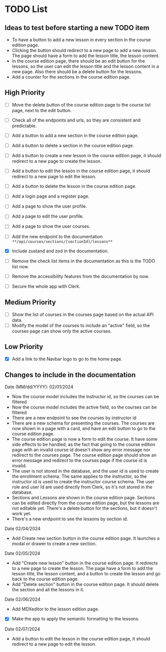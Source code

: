 # TODO List

## Ideas to test before starting a new TODO item

- To have a button to add a new lesson in every section in the course edition
  page.
- Clicking the button should redirect to a new page to add a new lesson. The
  page should have a form to add the lesson title, the lesson content.
- In the course edition page, there should be an edit button for the lessons, so
  the user can edit the lesson title and the lesson content in a new page. Also
  there should be a delete button for the lessons.
- Add a counter for the sections in the course edition page.

## High Priority

- [ ] Move the delete button of the course edition page to the course list page,
      next to the edit button.
- [ ] Check all of the endpoints and urls, so they are consistent and
      predictable.
- [ ] Add a button to add a new section in the course edition page.
- [ ] Add a button to delete a section in the course edition page.
- [ ] Add a button to create a new lesson in the course edition page, it should
      redirect to a new page to create the lesson.
- [ ] Add a button to edit the lesson in the course edition page, it should
      redirect to a new page to edit the lesson.
- [ ] Add a button to delete the lesson in the course edition page.
- [ ] Add a login page and a register page.
- [ ] Add a page to show the user profile.
- [ ] Add a page to edit the user profile.
- [ ] Add a page to show the user courses.
- [ ] Add the new endpoint to the documentation
      `**/api/courses/sections/[sectionId]/lessons**`
- [x] Include zustand and zod in the documentation.
- [ ] Remove the check list items in the documentation as this is the TODO list
      now.
- [ ] Remove the accessibility features from the documentation by now.

- [ ] Secure the whole app with Clerk.

## Medium Priority

- [ ] Show the list of courses in the courses page based on the actual API data.
- [ ] Modify the model of the courses to include an "active" field, so the
      courses page can show only the active courses.

## Low Priority

- [x] Add a link to the Navbar logo to go to the home page.

## Changes to include in the documentation

Date (MM/dd/YYYY): 02/01/2024

- Now the course model includes the instructor id, so the courses can be
  filtered
- Now the course model includes the active field, so the courses can be filtered
- There are a new endpoint to see the courses by instructor id
- There are a new schema for presenting the courses. The courses are now shown
  in a page with a card, and have an edit button to go to the course edition
  page.
- The course edition page is now a form to edit the course. It have some side
  effects to be handled, as the fact that going to the course edition page with
  an invalid course id doesn't show any error message nor redirect to the
  courses page. The course edition page should show an error message and
  redirect to the courses page if the course id is invalid.
- The user is not stored in the database, and the user id is used to create the
  enrollment schema. The same applies to the instructor, so the instructor id is
  used to create the instructor course schema. The user role and user Id are
  used directly from Clerk, so it's not stored in the database.
- Sections and Lessons are shown in the course edition page. Sections can be
  edited directly from the course edition page, but the lessons are not editable
  yet. There's a delete button for the sections, but it doesn't work yet.
- There's a new endpoint to see the lessons by section id.

Date 02/04/2024

- Add Create new section button in the course edition page. It launches a modal
  or drawer to create a new section.

Date 02/05/2024

- Add "Create new lesson" button in the course edition page. It redirects to a
  new page to create the lesson. The page have a form to add the lesson title,
  the lesson content, and a button to create the lesson and go back to the
  course edition page.
- Add "Delete section" button in the course edition page. It should delete the
  section and all the lessons in it.

Date 02/06/2024

- Add MDXeditor to the lesson edition page.
- [x] Make the app to apply the semantic formatting to the lessons.

Date 02/07/2024

- Add a button to edit the lesson in the course edition page, it should redirect
  to a new page to edit the lesson.
